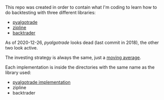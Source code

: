 This repo was created in order to contain what I'm coding to learn how to do backtesting with three different libraries:

- [pyalgotrade](https://github.com/gbeced/pyalgotrade)
- [zipline](https://github.com/quantopian/zipline)
- [backtrader](https://github.com/mementum/backtrader)

As of 2020-12-26, *pyalgotrade* looks dead (last commit in 2018), the other two look active.

The investing strategy is always the same, just a [moving average](https://www.investopedia.com/articles/active-trading/052013/how-use-moving-average-buy-stocks.asp).

Each implementation is inside the directories with the same name as the library used:

- [pyalgotrade implementation](pyalgotrade/README.md)
- zipline
- backtrader

